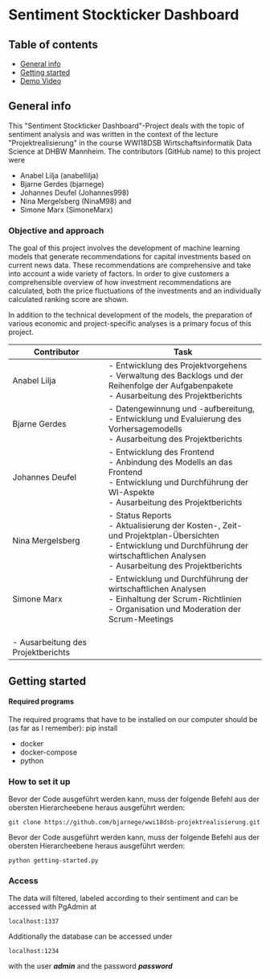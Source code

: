 # Sentiment Stockticker Dashboard
## Table of contents
* [General info](#general-info)
* [Getting started](#getting-started)
* [Demo Video](#demo-video)


## General info
This "Sentiment Stockticker Dashboard"-Project deals with the topic of sentiment analysis and was written in the context of the lecture "Projektrealisierung" in the course WWI18DSB Wirtschaftsinformatik Data Science at DHBW Mannheim. 
The contributors (GitHub name) to this project were 
* Anabel Lilja (anabellilja)
* Bjarne Gerdes (bjarnege)
* Johannes Deufel (Johannes998)
* Nina Mergelsberg (NinaM98) and 
* Simone Marx (SimoneMarx)

### Objective and approach
The goal of this project involves the development of machine learning models that generate recommendations for capital investments based on current news data. These recommendations are comprehensive and take into account a wide variety of factors. In order to give customers a comprehensible overview of how investment recommendations are calculated, both the price fluctuations of the investments and an individually calculated ranking score are shown. 

In addition to the technical development of the models, the preparation of various economic and project-specific analyses is a primary focus of this project.


| Contributor | Task |
| ------------------ | ------------------ |
| Anabel Lilja |  - Entwicklung des Projektvorgehens <br> - Verwaltung des Backlogs und der Reihenfolge der Aufgabenpakete <br> - Ausarbeitung des Projektberichts|
| Bjarne Gerdes | - Datengewinnung und -aufbereitung, <br> - Entwicklung und Evaluierung  des Vorhersagemodells <br> - Ausarbeitung des Projektberichts| 
| Johannes Deufel | - Entwicklung des Frontend <br> - Anbindung des Modells an das Frontend <br> - Entwicklung und Durchführung der WI-Aspekte <br> - Ausarbeitung des Projektberichts|
| Nina Mergelsberg | - Status Reports <br> - Aktualisierung der Kosten-, Zeit- und Projektplan-Übersichten <br> - Entwicklung und Durchführung der wirtschaftlichen Analysen <br> - Ausarbeitung des Projektberichts|
| Simone Marx | - Entwicklung und Durchführung der wirtschaftlichen Analysen <br> - Einhaltung der Scrum-Richtlinien <br> - Organisation und Moderation der Scrum-Meetings
<br> - Ausarbeitung des Projektberichts|

## Getting started 
#### Required programs
The required programs that have to be installed on our computer should be (as far as I remember): pip install
* docker
* docker-compose
* python

### How to set it up
Bevor der Code ausgeführt werden kann, muss der folgende Befehl aus der obersten Hierarcheebene heraus ausgeführt werden:
```
git clone https://github.com/bjarnege/wwi18dsb-projektrealisierung.git
```
Bevor der Code ausgeführt werden kann, muss der folgende Befehl aus der obersten Hierarcheebene heraus ausgeführt werden: 
``` 
python getting-started.py
```


### Access 
The data will filtered, labeled according to their sentiment and can be accessed with PgAdmin at 
```
localhost:1337
```

Additionally the database can be accessed under 
```
localhost:1234
``` 
with the user ***admin*** and the password ***password***




